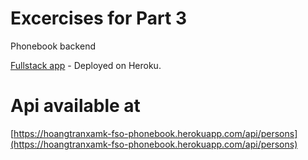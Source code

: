 # Excercises for Part 3
 Phonebook backend
 
[Fullstack app](https://hoangtranxamk-fso-phonebook.herokuapp.com) - Deployed on Heroku.
 # Api available at 
 [https://hoangtranxamk-fso-phonebook.herokuapp.com/api/persons](https://hoangtranxamk-fso-phonebook.herokuapp.com/api/persons)
